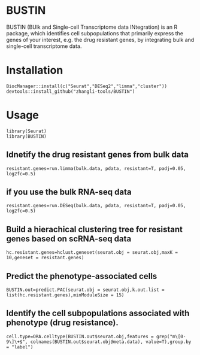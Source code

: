 # BUSTIN
BUSTIN (BUlk and Single-cell Transcriptome data INtegration) is an R package, which identifies cell subpopulations that primarily express the genes of your interest, e.g. the drug resistant genes, by integrating bulk and single-cell transcriptome data.

# Installation
```Rscript
BiocManager::install(c("Seurat","DESeq2","limma","cluster"))
devtools::install_github("zhangli-tools/BUSTIN")
```
# Usage
```Rscript
library(Seurat)
library(BUSTIN)
```
## Idnetify the drug resistant genes from bulk data <br>
```Rscript
resistant.genes=run.limma(bulk.data, pdata, resistant=T, padj=0.05, log2fc=0.5)
```
## if you use the bulk RNA-seq data <br>
```Rscript
resistant.genes=run.DESeq(bulk.data, pdata, resistant=T, padj=0.05, log2fc=0.5)
```
## Build a hierachical clustering tree for resistant genes based on scRNA-seq data <br>
```Rscript
hc.resistant.genes=hclust.geneset(seurat.obj = seurat.obj,maxK = 10,geneset = resistant.genes) 
```
## Predict the phenotype-associated cells<br>
```Rscript
BUSTIN.out=predict.PAC(seurat.obj = seurat.obj,k.out.list = list(hc.resistant.genes),minModuleSize = 15) 
```
## Identify the cell subpopulations associated with phenotype (drug resistance).<br>
```Rscript
cell.type=ORA.celltype(BUSTIN.out$seurat.obj,features = grep("m\[0-9\]\+$", colnames(BUSTIN.out$seurat.obj@meta.data), value=T),group.by = "label")
```
